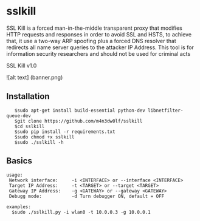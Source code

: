 # sslkill

SSL Kill is a forced man-in-the-middle transparent proxy that modifies HTTP requests and responses in order to avoid SSL and HSTS, to achieve that, it use a two-way ARP spoofing plus a forced DNS resolver that redirects all name server queries to the attacker IP Address. This tool is for information security researchers and should not be used for criminal acts


SSL Kill v1.0<br/>


![alt text] (banner.png)


## Installation
```
   $sudo apt-get install build-essential python-dev libnetfilter-queue-dev
   $git clone https://github.com/m4n3dw0lf/sslkill
   $cd sslkill
   $sudo pip install -r requirements.txt
   $sudo chmod +x sslkill
   $sudo ./sslkill -h
```

## Basics
```
usage: 
 Network interface:     -i <INTERFACE> or --interface <INTERFACE> 
 Target IP Address:     -t <TARGET> or --target <TARGET> 
 Gateway IP Address:	-g <GATEWAY> or --gateway <GATEWAY>
 Debugg mode:	        -d Turn debugger ON, default = OFF

examples:
  $sudo ./sslkill.py -i wlan0 -t 10.0.0.3 -g 10.0.0.1

```
